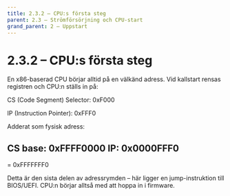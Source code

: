 ```yaml
---
title: 2.3.2 – CPU:s första steg
parent: 2.3 – Strömförsörjning och CPU-start
grand_parent: 2 – Uppstart
---
```

# 2.3.2 – CPU:s första steg

En x86-baserad CPU börjar alltid på en välkänd adress. Vid kallstart rensas registren och CPU:n ställs in på:

CS (Code Segment) Selector: 0xF000

IP (Instruction Pointer): 0xFFF0

Adderat som fysisk adress:

CS base: 0xFFFF0000
IP:      0x0000FFF0
---------------------
= 0xFFFFFFF0

Detta är den sista delen av adressrymden – här ligger en jump-instruktion till BIOS/UEFI. CPU:n börjar alltså med att hoppa in i firmware.

